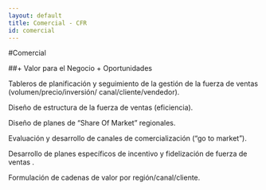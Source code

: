 ```yaml
---
layout: default
title: Comercial - CFR
id: comercial
---
```


#Comercial

##+ Valor para el Negocio + Oportunidades

Tableros de planificación y seguimiento de la gestión de la fuerza de ventas (volumen/precio/inversión/ canal/cliente/vendedor).

Diseño de estructura de la fuerza de ventas (eficiencia).

Diseño de planes de “Share Of Market” regionales.

Evaluación y desarrollo de canales de comercialización (“go to market”).

Desarrollo de planes específicos de incentivo y fidelización de fuerza de ventas .

Formulación de cadenas de valor por región/canal/cliente.
